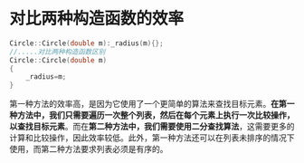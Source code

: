 # 对比两种构造函数的效率

```C++
Circle::Circle(double m):_radius(m){};
//.....对比两种构造函数区别
Circle::Circle(double m)
{
    _radius=m;
}
```

第一种方法的效率高，是因为它使用了一个更简单的算法来查找目标元素。**在第一种方法中，我们只需要遍历一次整个列表，然后在每个元素上执行一次比较操作，以查找目标元素**。而在**第二种方法中，我们需要使用二分查找算法**，这需要更多的计算和比较操作，因此效率较低。此外，第一种方法还可以在列表未排序的情况下使用，而第二种方法要求列表必须是有序的。